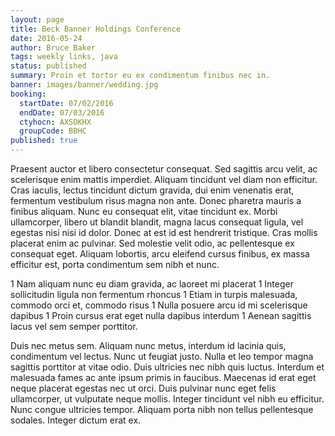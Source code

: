 ```yaml
---
layout: page
title: Beck Banner Holdings Conference
date: 2016-05-24
author: Bruce Baker
tags: weekly links, java
status: published
summary: Proin et tortor eu ex condimentum finibus nec in.
banner: images/banner/wedding.jpg
booking:
  startDate: 07/02/2016
  endDate: 07/03/2016
  ctyhocn: AXSOKHX
  groupCode: BBHC
published: true
---
```

Praesent auctor et libero consectetur consequat. Sed sagittis arcu velit, ac scelerisque enim mattis imperdiet. Aliquam tincidunt vel diam non efficitur. Cras iaculis, lectus tincidunt dictum gravida, dui enim venenatis erat, fermentum vestibulum risus magna non ante. Donec pharetra mauris a finibus aliquam. Nunc eu consequat elit, vitae tincidunt ex. Morbi ullamcorper, libero ut blandit blandit, magna lacus consequat ligula, vel egestas nisi nisi id dolor. Donec at est id est hendrerit tristique. Cras mollis placerat enim ac pulvinar. Sed molestie velit odio, ac pellentesque ex consequat eget. Aliquam lobortis, arcu eleifend cursus finibus, ex massa efficitur est, porta condimentum sem nibh et nunc.

1 Nam aliquam nunc eu diam gravida, ac laoreet mi placerat
1 Integer sollicitudin ligula non fermentum rhoncus
1 Etiam in turpis malesuada, commodo orci et, commodo risus
1 Nulla posuere arcu id mi scelerisque dapibus
1 Proin cursus erat eget nulla dapibus interdum
1 Aenean sagittis lacus vel sem semper porttitor.

Duis nec metus sem. Aliquam nunc metus, interdum id lacinia quis, condimentum vel lectus. Nunc ut feugiat justo. Nulla et leo tempor magna sagittis porttitor at vitae odio. Duis ultricies nec nibh quis luctus. Interdum et malesuada fames ac ante ipsum primis in faucibus. Maecenas id erat eget neque placerat egestas nec ut orci. Duis pulvinar nunc eget felis ullamcorper, ut vulputate neque mollis. Integer tincidunt vel nibh eu efficitur. Nunc congue ultricies tempor. Aliquam porta nibh non tellus pellentesque sodales. Integer dictum erat ex.
